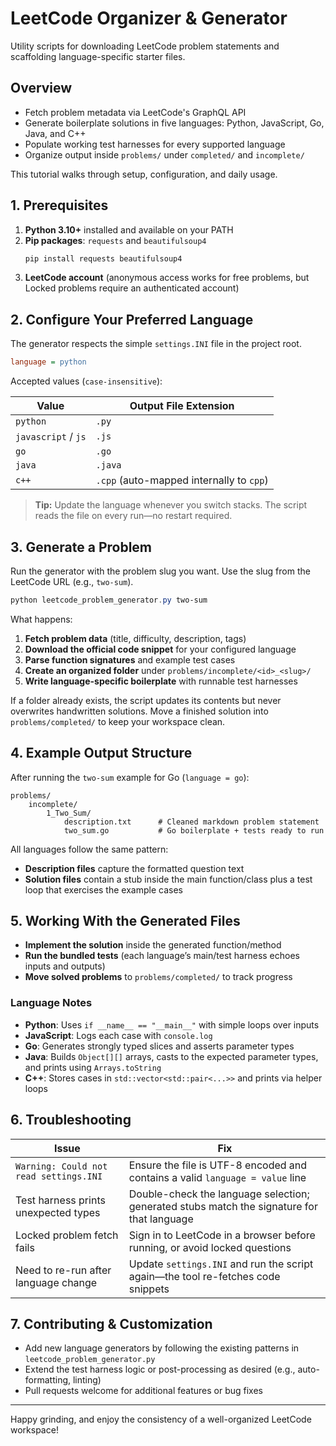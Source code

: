 # LeetCode Organizer & Generator

Utility scripts for downloading LeetCode problem statements and scaffolding language-specific starter files.

## Overview

-   Fetch problem metadata via LeetCode's GraphQL API
-   Generate boilerplate solutions in five languages: Python, JavaScript, Go, Java, and C++
-   Populate working test harnesses for every supported language
-   Organize output inside `problems/` under `completed/` and `incomplete/`

This tutorial walks through setup, configuration, and daily usage.

## 1. Prerequisites

1. **Python 3.10+** installed and available on your PATH
2. **Pip packages**: `requests` and `beautifulsoup4`
    ```powershell
    pip install requests beautifulsoup4
    ```
3. **LeetCode account** (anonymous access works for free problems, but Locked problems require an authenticated account)

## 2. Configure Your Preferred Language

The generator respects the simple `settings.INI` file in the project root.

```ini
language = python
```

Accepted values (`case-insensitive`):

| Value               | Output File Extension                    |
| ------------------- | ---------------------------------------- |
| `python`            | `.py`                                    |
| `javascript` / `js` | `.js`                                    |
| `go`                | `.go`                                    |
| `java`              | `.java`                                  |
| `c++`               | `.cpp` (auto-mapped internally to `cpp`) |

> **Tip:** Update the language whenever you switch stacks. The script reads the file on every run—no restart required.

## 3. Generate a Problem

Run the generator with the problem slug you want. Use the slug from the LeetCode URL (e.g., `two-sum`).

```powershell
python leetcode_problem_generator.py two-sum
```

What happens:

1. **Fetch problem data** (title, difficulty, description, tags)
2. **Download the official code snippet** for your configured language
3. **Parse function signatures** and example test cases
4. **Create an organized folder** under `problems/incomplete/<id>_<slug>/`
5. **Write language-specific boilerplate** with runnable test harnesses

If a folder already exists, the script updates its contents but never overwrites handwritten solutions. Move a finished solution into `problems/completed/` to keep your workspace clean.

## 4. Example Output Structure

After running the `two-sum` example for Go (`language = go`):

```
problems/
	incomplete/
		1_Two_Sum/
			description.txt      # Cleaned markdown problem statement
			two_sum.go           # Go boilerplate + tests ready to run
```

All languages follow the same pattern:

-   **Description files** capture the formatted question text
-   **Solution files** contain a stub inside the main function/class plus a test loop that exercises the example cases

## 5. Working With the Generated Files

-   **Implement the solution** inside the generated function/method
-   **Run the bundled tests** (each language’s main/test harness echoes inputs and outputs)
-   **Move solved problems** to `problems/completed/` to track progress

### Language Notes

-   **Python**: Uses `if __name__ == "__main__"` with simple loops over inputs
-   **JavaScript**: Logs each case with `console.log`
-   **Go**: Generates strongly typed slices and asserts parameter types
-   **Java**: Builds `Object[][]` arrays, casts to the expected parameter types, and prints using `Arrays.toString`
-   **C++**: Stores cases in `std::vector<std::pair<...>>` and prints via helper loops

## 6. Troubleshooting

| Issue                                  | Fix                                                                                        |
| -------------------------------------- | ------------------------------------------------------------------------------------------ |
| `Warning: Could not read settings.INI` | Ensure the file is UTF-8 encoded and contains a valid `language = value` line              |
| Test harness prints unexpected types   | Double-check the language selection; generated stubs match the signature for that language |
| Locked problem fetch fails             | Sign in to LeetCode in a browser before running, or avoid locked questions                 |
| Need to re-run after language change   | Update `settings.INI` and run the script again—the tool re-fetches code snippets           |

## 7. Contributing & Customization

-   Add new language generators by following the existing patterns in `leetcode_problem_generator.py`
-   Extend the test harness logic or post-processing as desired (e.g., auto-formatting, linting)
-   Pull requests welcome for additional features or bug fixes

---

Happy grinding, and enjoy the consistency of a well-organized LeetCode workspace!
